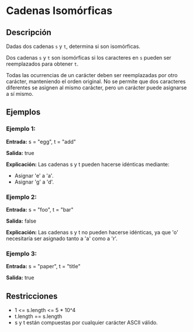 # Cadenas Isomórficas

## Descripción

Dadas dos cadenas `s` y `t`, determina si son isomórficas.

Dos cadenas `s` y `t` son isomórficas si los caracteres en `s` pueden ser reemplazados para obtener `t`.

Todas las ocurrencias de un carácter deben ser reemplazadas por otro carácter, manteniendo el orden original. No se permite que dos caracteres diferentes se asignen al mismo carácter, pero un carácter puede asignarse a sí mismo.

## Ejemplos

### Ejemplo 1:

**Entrada:** s = "egg", t = "add"

**Salida:** true

**Explicación:**
Las cadenas s y t pueden hacerse idénticas mediante:
- Asignar 'e' a 'a'.
- Asignar 'g' a 'd'.

### Ejemplo 2:

**Entrada:** s = "foo", t = "bar"

**Salida:** false

**Explicación:**
Las cadenas s y t no pueden hacerse idénticas, ya que 'o' necesitaría ser asignado tanto a 'a' como a 'r'.

### Ejemplo 3:

**Entrada:** s = "paper", t = "title"

**Salida:** true

## Restricciones

- 1 <= s.length <= 5 * 10^4
- t.length == s.length
- s y t están compuestas por cualquier carácter ASCII válido.